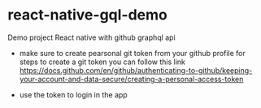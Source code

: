 # react-native-gql-demo
Demo project React native with github graphql api 

- make sure to create pearsonal git token from your github profile
  for steps to create a git token you can follow this link
  https://docs.github.com/en/github/authenticating-to-github/keeping-your-account-and-data-secure/creating-a-personal-access-token

- use the token to login in the app
